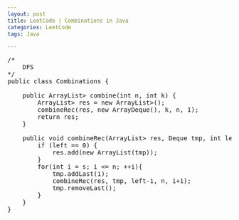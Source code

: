 ```yaml
---
layout: post
title: LeetCode | Combinations in Java
categories: LeetCode
tags: Java

---
```

<!-- import js for mathjax -->
<script src="http://cdn.mathjax.org/mathjax/latest/MathJax.js?config=default"></script>
<script type="text/x-mathjax-config">
MathJax.Hub.Config({
tex2jax: {inlineMath: [['$','$'], ['\\(','\\)']]}
});
</script>


<pre>
/*
    DFS
*/
public class Combinations {

	public ArrayList<ArrayList<Integer>> combine(int n, int k) {
        ArrayList<ArrayList<Integer>> res = new ArrayList<ArrayList<Integer>>();
        combineRec(res, new ArrayDeque<Integer>(), k, n, 1);
		return res;
	}

	public void combineRec(ArrayList<ArrayList<Integer>> res, Deque<Integer> tmp, int left, int n, int s) {
		if (left == 0) {
			res.add(new ArrayList<Integer>(tmp));
		}
		for(int i = s; i <= n; ++i){
            tmp.addLast(i);
            combineRec(res, tmp, left-1, n, i+1);
            tmp.removeLast();
		}
	}
}
</pre>
